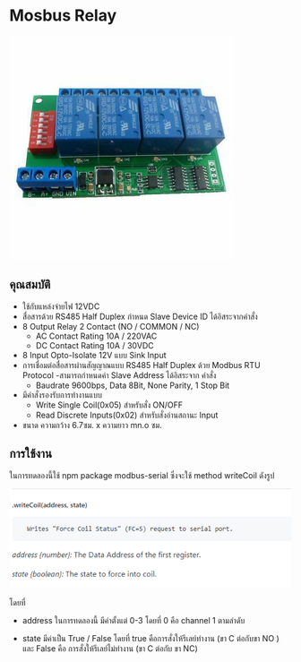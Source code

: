 # Mosbus Relay
![](https://raw.githubusercontent.com/gingkasina/modbusRelay/master/image/1_MKG_nHa2YmhmqMWOcCB8_w.jpeg)
## คุณสมบัติ
- ใช้กับแหล่งจ่ายไฟ 12VDC
- สื่อสารด้วย RS485 Half Duplex กําหนด Slave Device ID ได้อิสระจากคําสั่ง
- 8 Output Relay 2 Contact (NO / COMMON / NC)
    - AC Contact Rating 10A / 220VAC
    - DC Contact Rating 10A / 30VDC
- 8 Input Opto-Isolate 12V แบบ Sink Input
- การเชื่อมต่อสื่อสารผ่านสัญญาณแบบ RS485 Half Duplex ด้วย Modbus RTU Protocol
    -สามารถกําหนดค่า Slave Address ได้อิสระจาก คําสั่ง
    - Baudrate 9600bps, Data 8Bit, None Parity, 1 Stop Bit
- มีคําสั่งรองรับการทํางานแบบ
    - Write Single Coil(0x05) สําหรับสั่ง ON/OFF
    - Read Discrete Inputs(0x02) สําหรับสั่งอ่านสถานะ Input
- ขนาด ความกว้าง 6.7ซม. x ความยาว mn.o ซม. 

## การใช้งาน
ในการทดลองนี้ใช้ npm package modbus-serial ซึ่งจะใช้ method writeCoil ดังรูป
    
![](https://raw.githubusercontent.com/gingkasina/modbusRelay/master/image/1.PNG)



โดยที่ 
- address ในการทดลองนี้ มีค่าตั้งแต่ 0-3 โดยที่ 0 คือ channel 1 ตามลำดับ

- state มีค่าเป็น True / False โดยที่ true คือการสั่งให้รีเลย์ทำงาน (ขา C ต่อกับขา NO )
และ False คือ การสั่งให้รีเลย์ไม่ทำงาน (ขา C ต่อกับ ขา NC)

